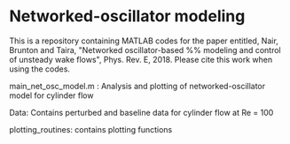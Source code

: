 # Networked-oscillator modeling


This is a repository containing MATLAB codes for the paper entitled, Nair, Brunton and Taira, "Networked oscillator-based 
%% modeling and control of unsteady wake flows", Phys. Rev. E, 2018. Please cite this work when using the codes.

main_net_osc_model.m : Analysis and plotting of networked-oscillator model for cylinder flow

Data: Contains perturbed and baseline data for cylinder flow at Re = 100

plotting_routines: contains plotting functions
